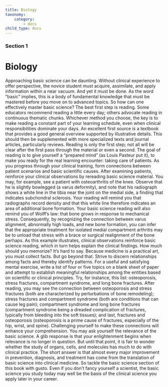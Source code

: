 ```yaml
---
title: Biology
taxonomy:
    category:
        - docs
child_type: docs
---
```


### Section 1

# Biology

Approaching basic science can be daunting. Without clinical experience to offer perspective, the novice student must acquire, assimilate, and apply information within a near vacuum. And yet it must be done. As the word “basic” implies, this is a body of fundamental knowledge that must be mastered before you move on to advanced topics. So how can one effectively master basic science? The best first step is reading. Some educators recommend reading a little every day; others advocate reading in continuous thematic chunks. Whichever method you choose, the key is to make reading a constant part of your learning schedule, even when clinical responsibilities dominate your days. An excellent first source is a textbook that provides a good general overview supported by illustrative details. This should then be supplemented with more specialized texts and journal articles, particularly reviews. Reading is only the first step; not all will be clear after the first pass through the material or even a second. The goal of reading is to give yourself a “prepared mind” (as Louis Pasteur put it), to make you ready for the real learning encounter: taking care of patients. As you progress through your clinical training, form connections between patient scenarios and basic scientific causes. After examining patients, reinforce your clinical observations by rereading basic science material. You may, for example, see a patient with osteoarthritis of the knee. Observe that he is slightly bowlegged (a varus deformity), and note that his radiograph shows a white line in the tibia near the joint on the medial side, a finding that indicates subchondral sclerosis. Your reading will remind you that radiographs record density and that this white line therefore indicates an area of additional bone formation. Your basic science reading will also remind you of Wolff’s law: that bone grows in response to mechanical stress. Consequently, by recognizing the connection between varus alignment, abnormally high loads, and new bone formation, you can infer that the appropriate treatment for isolated medial compartment arthritis may be to unload that stress with a brace or surgical realignment of the bone perhaps. As this example illustrates, clinical observations reinforce basic science reading, which in turn helps explain the clinical findings. How much should you memorize? It’s hard to say. Because medicine is a practical art, you must collect facts. But go beyond that. Strive to discern relationships among facts and thereby identify patterns. For a useful and satisfying mental exercise, write a list of four or five topics on a blank sheet of paper and attempt to establish meaningful relationships among the entities based on scientific or clinical principles. Try, for instance, this list: osteoporosis, stress fractures, compartment syndrome, and long bone fractures. After reading, you may see the connection between osteoporosis and stress fractures (both are characterized by perturbations of bone remodeling); stress fractures and compartment syndrome (both are conditions that can cause leg pain); compartment syndrome and long bone fractures (compartment syndrome being a dreaded complication of fractures, typically from bleeding into the soft tissues); and last, fractures and osteoporosis (osteoporosis is a prime cause of fractures, especially of the hip, wrist, and spine). Challenging yourself to make these connections will enhance your comprehension. You may ask yourself the relevance of the basic science. A glib response is that your enlightenment begins when relevance is no longer in question. But until that point, it is fair to wonder whether the study of organs, cells, and molecules has much to do with clinical practice. The short answer is that almost every major improvement in prevention, diagnosis, and treatment has come from the translation of basic science into clinical medicine. So tackle the basic science section of this book with gusto. Even if you don’t fancy yourself a scientist, the basic science you study today may well be the basis of the clinical science you apply later in your career.
